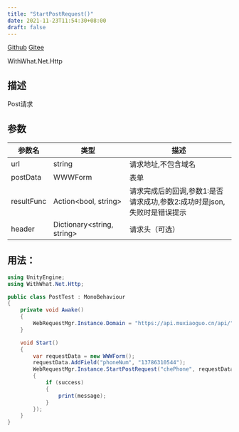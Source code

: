 ```yaml
---
title: "StartPostRequest()"
date: 2021-11-23T11:54:30+08:00
draft: false
---
```


[Github](https://github.com/AlanWeekend/WithWhatForUnity/blob/upm/Runtime/Net/Http/WebRequestMgr.cs#L44)
[Gitee](https://gitee.com/week233/with_what_for_unity/blob/upm/Runtime/Net/Http/WebRequestMgr.cs#L44)

WithWhat.Net.Http
## 描述
Post请求
## 参数
| 参数名 | 类型 | 描述 |
| - | - | - |
| url | string | 请求地址,不包含域名 |
| postData | WWWForm | 表单 |
| resultFunc | Action<bool, string> | 请求完成后的回调,参数1:是否请求成功,参数2:成功时是json,失败时是错误提示 |
| header | Dictionary<string, string> | 请求头（可选） | 
## 用法：
```C#
using UnityEngine;
using WithWhat.Net.Http;

public class PostTest : MonoBehaviour
{
    private void Awake()
    {
        WebRequestMgr.Instance.Domain = "https://api.muxiaoguo.cn/api/";
    }

    void Start()
    {
        var requestData = new WWWForm();
        requestData.AddField("phoneNum", "13786310544");
        WebRequestMgr.Instance.StartPostRequest("chePhone", requestData, (success, message) =>
        {
            if (success)
            {
                print(message);
            }
        });
    }
}
```